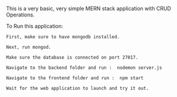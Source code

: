 This is a very basic, very simple MERN stack application with CRUD Operations.

To Run this application:

	First, make sure to have mongodb installed.

	Next, run mongod.

	Make sure the database is connected on port 27017.

	Navigate to the backend folder and run :  nodemon server.js

	Navigate to the frontend folder and run :  npm start

	Wait for the web application to launch and try it out.
